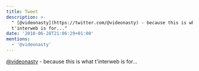 ```yaml
---
title: Tweet
description: >-
  " [@videonasty](https://twitter.com/@videonasty) - because this is what
  t'interweb is for..."
date: '2010-06-28T21:06:29+01:00'
mentions:
  - '@videonasty'
---
```

 [@videonasty](https://twitter.com/@videonasty) - because this is what t'interweb is for...
